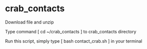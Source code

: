 # crab_contacts
Download file and unzip

Type command [ cd ~/crab_contacts ] to crab_contacts directory

Run this script, simply type [ bash contact_crab.sh ] in your terminal
